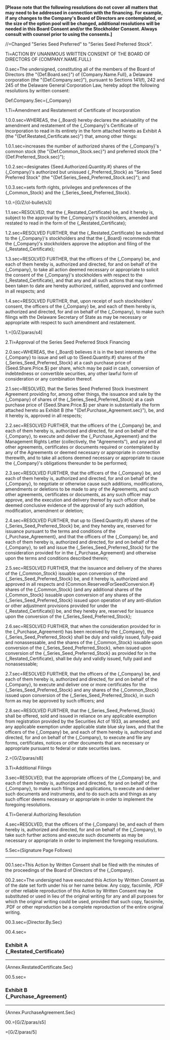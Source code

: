 **[Please note that the following resolutions do not cover all matters that may need to be addressed in connection with the financing. For example, if any changes to the Company's Board of Directors are contemplated, or the size of the option pool will be changed, additional resolutions will be needed in this Board Consent and/or the Stockholder Consent. Always consult with counsel prior to using the consents.]**

//=Changed "Series Seed Preferred" to "Series Seed Preferred Stock".

Ti=<span style="text-transform:uppercase">Action by Unanimous Written Consent of the Board of Directors of {Company.Name.Full}</span>

0.sec=The undersigned, constituting all of the members of the Board of Directors (the "{Def.Board.sec}") of {Company.Name.Full}, a Delaware corporation (the "{Def.Company.sec}"), pursuant to Sections 141(f), 242 and 245 of the Delaware General Corporation Law, hereby adopt the following resolutions by written consent:

Def.Company.Sec={_Company}

1.Ti=Amendment and Restatement of Certificate of Incorporation

1.0.0.sec=WHEREAS, the {_Board} hereby declares the advisability of the amendment and restatement of the {_Company}'s Certificate of Incorporation to read in its entirety in the form attached hereto as Exhibit A (the "{Def.Restated_Certificate.sec}") that, among other things:

1.0.1.sec=increases the number of authorized shares of the {_Company}'s common stock (the "{Def.Common_Stock.sec}") and preferred stock (the "{Def.Preferred_Stock.sec}");

1.0.2.sec=designates {Seed.Authorized.Quantity.#} shares of the {_Company}'s authorized but unissued {_Preferred_Stock} as "Series Seed Preferred Stock" (the "{Def.Series_Seed_Preferred_Stock.sec}"); and 

1.0.3.sec=sets forth rights, privileges and preferences of the {_Common_Stock} and the {_Series_Seed_Preferred_Stock}.

1.0.=[G/Z/ol-bullet/s3]

1.1.sec=RESOLVED, that the {_Restated_Certificate} be, and it hereby is, subject to the approval by the {_Company}'s stockholders, amended and restated to read in the form of the {_Restated_Certificate};

1.2.sec=RESOLVED FURTHER, that the {_Restated_Certificate} be submitted to the {_Company}'s stockholders and that the {_Board} recommends that the {_Company}'s stockholders approve the adoption and filing of the {_Restated_Certificate};

1.3.sec=RESOLVED FURTHER, that the officers of the {_Company} be, and each of them hereby is, authorized and directed, for and on behalf of the {_Company}, to take all action deemed necessary or appropriate to solicit the consent of the {_Company}'s stockholders with respect to the {_Restated_Certificate}, and that any and all such actions that may have been taken to date are hereby authorized, ratified, approved and confirmed in all respects; and

1.4.sec=RESOLVED FURTHER, that, upon receipt of such stockholders' consent, the officers of the {_Company} be, and each of them hereby is, authorized and directed, for and on behalf of the {_Company}, to make such filings with the Delaware Secretary of State as may be necessary or appropriate with respect to such amendment and restatement.

1.=[G/Z/paras/s4]

2.Ti=Approval of the Series Seed Preferred Stock Financing

2.0.sec=WHEREAS, the {_Board} believes it is in the best interests of the {_Company} to issue and sell up to {Seed.Quantity.#} shares of the {_Series_Seed_Preferred_Stock} at a cash purchase price of {Seed.Share.Price.$} per share, which may be paid in cash, conversion of indebtedness or convertible securities, any other lawful form of consideration or any combination thereof.

2.1.sec=RESOLVED, that the Series Seed Preferred Stock Investment Agreement providing for, among other things, the issuance and sale by the {_Company} of shares of the {_Series_Seed_Preferred_Stock} at a cash purchase price of {Seed.Share.Price.$} per share in substantially the form attached hereto as Exhibit B (the "{Def.Purchase_Agreement.sec}"), be, and it hereby is, approved in all respects;

2.2.sec=RESOLVED FURTHER, that the officers of the {_Company} be, and each of them hereby is, authorized and directed, for and on behalf of the {_Company}, to execute and deliver the {_Purchase_Agreement} and the Management Rights Letter (collectively, the "Agreements"), and any and all other agreements, certificates or documents required or contemplated by any of the Agreements or deemed necessary or appropriate in connection therewith, and to take all actions deemed necessary or appropriate to cause the {_Company}'s obligations thereunder to be performed;

2.3.sec=RESOLVED FURTHER, that the officers of the {_Company} be, and each of them hereby is, authorized and directed, for and on behalf of the {_Company}, to negotiate or otherwise cause such additions, modifications, amendments or deletions to be made to any of the Agreements, and such other agreements, certificates or documents, as any such officer may approve, and the execution and delivery thereof by such officer shall be deemed conclusive evidence of the approval of any such addition, modification, amendment or deletion;

2.4.sec=RESOLVED FURTHER, that up to {Seed.Quantity.#} shares of the {_Series_Seed_Preferred_Stock} be, and they hereby are, reserved for issuance pursuant to the terms and conditions of the {_Purchase_Agreement}, and that the officers of the {_Company} be, and each of them hereby is, authorized and directed, for and on behalf of the {_Company}, to sell and issue the {_Series_Seed_Preferred_Stock} for the consideration provided for in the {_Purchase_Agreement} and otherwise upon the terms and conditions described therein;

2.5.sec=RESOLVED FURTHER, that the issuance and delivery of the shares of the {_Common_Stock} issuable upon conversion of the {_Series_Seed_Preferred_Stock} be, and it hereby is, authorized and approved in all respects and {Common.ReservedForSeedConversion.#} shares of the {_Common_Stock} (and any additional shares of the {_Common_Stock} issuable upon conversion of any shares of the {_Series_Seed_Preferred_Stock} issued upon operation of any anti-dilution or other adjustment provisions provided for under the {_Restated_Certificate}) be, and they hereby are, reserved for issuance upon the conversion of the {_Series_Seed_Preferred_Stock};

2.6.sec=RESOLVED FURTHER, that when the consideration provided for in the {_Purchase_Agreement} has been received by the {_Company}, the {_Series_Seed_Preferred_Stock} shall be duly and validly issued, fully-paid and nonassessable, and the shares of the {_Common_Stock} issuable upon conversion of the {_Series_Seed_Preferred_Stock}, when issued upon conversion of the {_Series_Seed_Preferred_Stock} as provided for in the {_Restated_Certificate}, shall be duly and validly issued, fully paid and nonassessable;

2.7.sec=RESOLVED FURTHER, that the officers of the {_Company} be, and each of them hereby is, authorized and directed, for and on behalf of the {_Company}, to execute and deliver one or more certificates for the {_Series_Seed_Preferred_Stock} and any shares of the {_Common_Stock} issued upon conversion of the {_Series_Seed_Preferred_Stock}, in such form as may be approved by such officers; and

2.8.sec=RESOLVED FURTHER, that the {_Series_Seed_Preferred_Stock} shall be offered, sold and issued in reliance on any applicable exemption from registration provided by the Securities Act of 1933, as amended, and any applicable exemption under applicable state blue sky laws, and that the officers of the {_Company} be, and each of them hereby is, authorized and directed, for and on behalf of the {_Company}, to execute and file any forms, certificates, notices or other documents that are necessary or appropriate pursuant to federal or state securities laws.

2.=[G/Z/paras/s8]

3.Ti=Additional Filings

3.sec=RESOLVED, that the appropriate officers of the {_Company} be, and each of them hereby is, authorized and directed, for and on behalf of the {_Company}, to make such filings and applications, to execute and deliver such documents and instruments, and to do such acts and things as any such officer deems necessary or appropriate in order to implement the foregoing resolutions.

4.Ti=General Authorizing Resolution

4.sec=RESOLVED, that the officers of the {_Company} be, and each of them hereby is, authorized and directed, for and on behalf of the {_Company}, to take such further actions and execute such documents as may be necessary or appropriate in order to implement the foregoing resolutions.

5.Sec=(Signature Page Follows)

***

00.1.sec=This Action by Written Consent shall be filed with the minutes of the proceedings of the Board of Directors of the {_Company}.

00.2.sec=The undersigned have executed this Action by Written Consent as of the date set forth under his or her name below. Any copy, facsimile, .PDF or other reliable reproduction of this Action by Written Consent may be substituted or used in lieu of the original writing for any and all purposes for which the original writing could be used, provided that such copy, facsimile, .PDF or other reproduction be a complete reproduction of the entire original writing.

00.3.sec={Director.By.Sec}

00.4.sec=<h3>Exhibit A <br>{_Restated_Certificate}</h3><hr>{Annex.RestatedCertificate.Sec}

00.5.sec=<h3>Exhibit B<br>{_Purchase_Agreement}</h3><hr>{Annex.PurchaseAgreement.Sec}

00.=[G/Z/paras/s5]

=[G/Z/paras/5]
